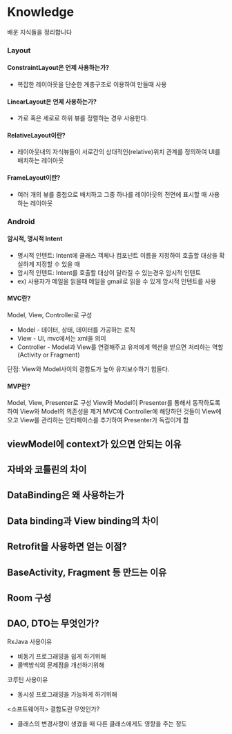 # Knowledge
배운 지식들을 정리합니다

### Layout

#### ConstraintLayout은 언제 사용하는가?
- 복잡한 레이아웃을 단순한 계층구조로 이용하여 만들때 사용


#### LinearLayout은 언제 사용하는가?
- 가로 혹은 세로로 하위 뷰를 정렬하는 경우 사용한다.

#### RelativeLayout이란?
- 레이아웃내의 자식뷰들이 서로간의 상대적인(relative)위치 관계를 정의하여 UI를 배치하는 레이아웃

#### FrameLayout이란?
- 여러 개의 뷰를 중첩으로 배치하고 그중 하나를 레이아웃의 전면에 표시할 때 사용하는 레이아웃


### Android

#### 암시적, 명시적 Intent
- 명시적 인텐트: Intent에 클래스 객체나 컴포넌트 이름을 지정하여 호출할 대상을 확실하게 지정할 수 있을 때  
- 암시적 인텐트: Intent를 호출할 대상이 달라질 수 있는경우 암시적 인텐트  
- ex) 사용자가 메일을 읽을때 메일을 gmail로 읽을 수 있게 암시적 인텐트를 사용  

#### MVC란?
Model, View, Controller로 구성
- Model - 데이터, 상태, 데이터를 가공하는 로직
- View - UI, mvc에서는 xml을 의미
- Controller - Model과 View를 연결해주고 유저에게 액션을 받으면 처리하는 역할(Activity or Fragment)

단점: View와 Model사이의 결합도가 높아 유지보수하기 힘들다.

#### MVP란?
Model, View, Presenter로 구성
View와 Model이 Presenter를 통해서 동작하도록하여 View와 Model의 의존성을 제거
MVC에 Controller에 해당하던 것들이 View에오고 View를 관리하는 인터페이스를 추가하여 Presenter가 독립이게 함 

viewModel에 context가 있으면 안되는 이유
- 

자바와 코틀린의 차이
-

DataBinding은 왜 사용하는가
-

Data binding과 View binding의 차이
-

Retrofit을 사용하면 얻는 이점?
-

BaseActivity, Fragment 등 만드는 이유
-

Room 구성
-

DAO, DTO는 무엇인가?
-

RxJava 사용이유
- 비동기 프로그래밍을 쉽게 하기위해
- 콜백방식의 문제점을 개선하기위해

코루틴 사용이유
- 동시성 프로그래밍을 가능하게 하기위해

<소프트웨어적>
결합도란 무엇인가?
-  클래스의 변경사항이 생겼을 때 다른 클래스에게도 영향을 주는 정도



